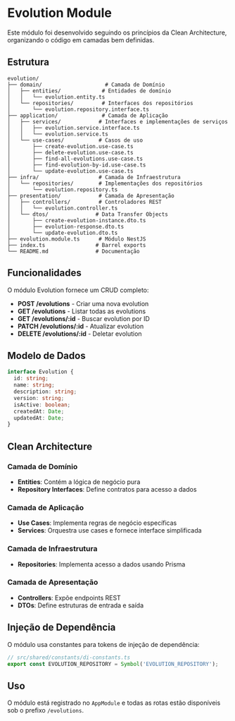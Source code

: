 # Evolution Module

Este módulo foi desenvolvido seguindo os princípios da Clean Architecture, organizando o código em camadas bem definidas.

## Estrutura

```
evolution/
├── domain/                    # Camada de Domínio
│   ├── entities/             # Entidades de domínio
│   │   └── evolution.entity.ts
│   └── repositories/         # Interfaces dos repositórios
│       └── evolution.repository.interface.ts
├── application/              # Camada de Aplicação
│   ├── services/            # Interfaces e implementações de serviços
│   │   ├── evolution.service.interface.ts
│   │   └── evolution.service.ts
│   └── use-cases/           # Casos de uso
│       ├── create-evolution.use-case.ts
│       ├── delete-evolution.use-case.ts
│       ├── find-all-evolutions.use-case.ts
│       ├── find-evolution-by-id.use-case.ts
│       └── update-evolution.use-case.ts
├── infra/                   # Camada de Infraestrutura
│   └── repositories/        # Implementações dos repositórios
│       └── evolution.repository.ts
├── presentation/            # Camada de Apresentação
│   ├── controllers/         # Controladores REST
│   │   └── evolution.controller.ts
│   └── dtos/               # Data Transfer Objects
│       ├── create-evolution-instance.dto.ts
│       ├── evolution-response.dto.ts
│       └── update-evolution.dto.ts
├── evolution.module.ts      # Módulo NestJS
├── index.ts                # Barrel exports
└── README.md               # Documentação
```

## Funcionalidades

O módulo Evolution fornece um CRUD completo:

- **POST /evolutions** - Criar uma nova evolution
- **GET /evolutions** - Listar todas as evolutions
- **GET /evolutions/:id** - Buscar evolution por ID
- **PATCH /evolutions/:id** - Atualizar evolution
- **DELETE /evolutions/:id** - Deletar evolution

## Modelo de Dados

```typescript
interface Evolution {
  id: string;
  name: string;
  description: string;
  version: string;
  isActive: boolean;
  createdAt: Date;
  updatedAt: Date;
}
```

## Clean Architecture

### Camada de Domínio
- **Entities**: Contém a lógica de negócio pura
- **Repository Interfaces**: Define contratos para acesso a dados

### Camada de Aplicação
- **Use Cases**: Implementa regras de negócio específicas
- **Services**: Orquestra use cases e fornece interface simplificada

### Camada de Infraestrutura
- **Repositories**: Implementa acesso a dados usando Prisma

### Camada de Apresentação
- **Controllers**: Expõe endpoints REST
- **DTOs**: Define estruturas de entrada e saída

## Injeção de Dependência

O módulo usa constantes para tokens de injeção de dependência:

```typescript
// src/shared/constants/di-constants.ts
export const EVOLUTION_REPOSITORY = Symbol('EVOLUTION_REPOSITORY');
```

## Uso

O módulo está registrado no `AppModule` e todas as rotas estão disponíveis sob o prefixo `/evolutions`.

